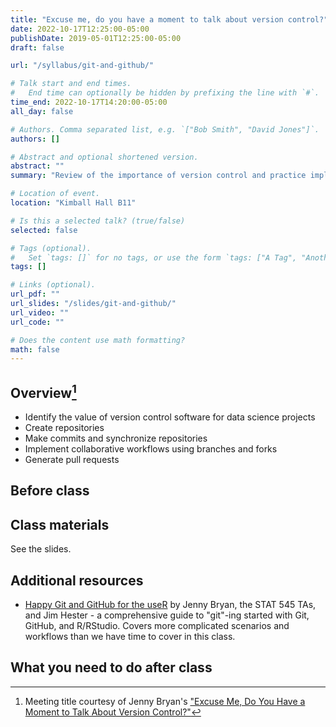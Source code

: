 ```yaml
---
title: "Excuse me, do you have a moment to talk about version control?"
date: 2022-10-17T12:25:00-05:00
publishDate: 2019-05-01T12:25:00-05:00
draft: false

url: "/syllabus/git-and-github/"

# Talk start and end times.
#   End time can optionally be hidden by prefixing the line with `#`.
time_end: 2022-10-17T14:20:00-05:00
all_day: false

# Authors. Comma separated list, e.g. `["Bob Smith", "David Jones"]`.
authors: []

# Abstract and optional shortened version.
abstract: ""
summary: "Review of the importance of version control and practice implementing Git workflows."

# Location of event.
location: "Kimball Hall B11"

# Is this a selected talk? (true/false)
selected: false

# Tags (optional).
#   Set `tags: []` for no tags, or use the form `tags: ["A Tag", "Another Tag"]` for one or more tags.
tags: []

# Links (optional).
url_pdf: ""
url_slides: "/slides/git-and-github/"
url_video: ""
url_code: ""

# Does the content use math formatting?
math: false
---
```




## Overview[^bryan]

* Identify the value of version control software for data science projects
* Create repositories
* Make commits and synchronize repositories
* Implement collaborative workflows using branches and forks
* Generate pull requests

## Before class


## Class materials

See the slides.

## Additional resources

- [Happy Git and GitHub for the useR](https://happygitwithr.com/index.html) by Jenny Bryan, the STAT 545 TAs, and Jim Hester - a comprehensive guide to "git"-ing started with Git, GitHub, and R/RStudio. Covers more complicated scenarios and workflows than we have time to cover in this class.

## What you need to do after class

[^bryan]: Meeting title courtesy of Jenny Bryan's ["Excuse Me, Do You Have a Moment to Talk About Version Control?"](https://www.tandfonline.com/doi/full/10.1080/00031305.2017.1399928)
